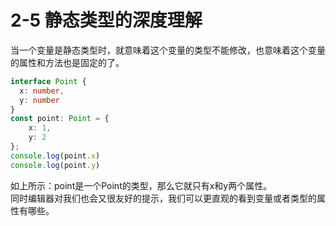 # 2-5 静态类型的深度理解
当一个变量是静态类型时，就意味着这个变量的类型不能修改，也意味着这个变量的属性和方法也是固定的了。
```typescript
interface Point {
  x: number,
  y: number
}
const point: Point = {
    x: 1,
    y: 2
};
console.log(point.x)
console.log(point.y)
```
如上所示：point是一个Point的类型，那么它就只有x和y两个属性。   
同时编辑器对我们也会又很友好的提示，我们可以更直观的看到变量或者类型的属性有哪些。